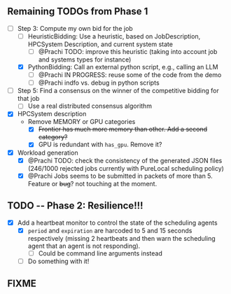 ## Remaining TODOs from Phase 1
- [ ] Step 3: Compute my own bid for the job
  - [ ] HeuristicBidding: Use a heuristic, based on JobDescription, HPCSystem Description, and current system state
    - [ ] @Prachi TODO: improve this heuristic (taking into account job and systems types for instance)
  - [x] PythonBidding: Call an external python script, e.g., calling an LLM
    - [ ] @Prachi IN PROGRESS: reuse some of the code from the demo
    - [ ] @Prachi indfo vs. debug in python scripts
- [ ] Step 5: Find a consensus on the winner of the competitive bidding for that job
  - [ ] Use a real distributed consensus algorithm
- [x] HPCSystem description
  - Remove MEMORY or GPU categories
    - [x] ~~Frontier has much more memory than other. Add a second category?~~
    - [x] GPU is redundant with `has_gpu`. Remove it?
- [x] Workload generation
  - [x] @Prachi TODO: check the consistency of the generated JSON files (246/1000 rejected jobs currently with PureLocal scheduling policy)
  - [x] @Prachi Jobs seems to be submitted in packets of more than 5. Feature or ~~bug~~? not touching at the moment.

## TODO -- Phase 2: Resilience!!!
- [x] Add a heartbeat monitor to control the state of the scheduling agents
  - [x] `period` and `expiration` are harcoded to 5 and 15 seconds respectively (missing 2 heartbeats and then warn the scheduling agent that an agent is not responding). 
    - [ ] Could be command line arguments instead
  - [ ] Do something with it!

## FIXME
